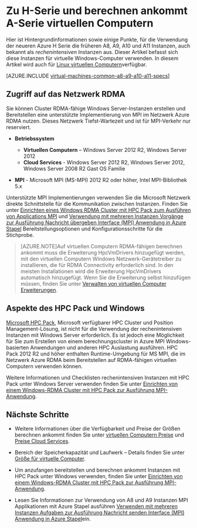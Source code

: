 <properties
 pageTitle="Informationen zum Berechnen ankommt virtueller Computer mit Windows | Microsoft Azure"
 description="Erhalten Sie Hintergrundinformationen und für die Azure H-Reihe und A8 A9, A10 und A11 rechenintensiven Größen für Windows virtuellen Computern und Cloud Services verwenden"
 services="virtual-machines-windows, cloud-services"
 documentationCenter=""
 authors="dlepow"
 manager="timlt"
 editor=""
 tags="azure-resource-manager,azure-service-management"/>
<tags
ms.service="virtual-machines-windows"
 ms.devlang="na"
 ms.topic="article"
 ms.tgt_pltfrm="vm-windows"
 ms.workload="infrastructure-services"
 ms.date="09/21/2016"
 ms.author="danlep"/>

# <a name="about-h-series-and-compute-intensive-a-series-vms"></a>Zu H-Serie und berechnen ankommt A-Serie virtuellen Computern

Hier ist Hintergrundinformationen sowie einige Punkte, für die Verwendung der neueren Azure H Serie die früheren A8, A9, A10 und A11 Instanzen, auch bekannt als *rechenintensiven* Instanzen aus. Dieser Artikel befasst sich diese Instanzen für virtuelle Windows-Computer verwenden. In diesem Artikel wird auch für [Linux virtuellen Computern](virtual-machines-linux-a8-a9-a10-a11-specs.md)verfügbar.


[AZURE.INCLUDE [virtual-machines-common-a8-a9-a10-a11-specs](../../includes/virtual-machines-common-a8-a9-a10-a11-specs.md)]

## <a name="access-to-the-rdma-network"></a>Zugriff auf das Netzwerk RDMA

Sie können Cluster RDMA-fähige Windows Server-Instanzen erstellen und Bereitstellen eine unterstützte Implementierung von MPI im Netzwerk Azure RDMA nutzen. Dieses Netzwerk Tiefst-Wartezeit und ist für MPI-Verkehr nur reserviert.

* **Betriebssystem**
    * **Virtuellen Computern** – Windows Server 2012 R2, Windows Server 2012
    * **Cloud Services** - Windows Server 2012 R2, Windows Server 2012, Windows Server 2008 R2 Gast OS Familie

* **MPI** - Microsoft MPI (MS-MPI) 2012 R2 oder höher, Intel MPI-Bibliothek 5.x

Unterstützte MPI Implementierungen verwenden Sie die Microsoft Netzwerk direkte Schnittstelle für die Kommunikation zwischen Instanzen. Finden Sie unter [Einrichten eines Windows RDMA Cluster mit HPC Pack zum Ausführen von Applications MPI](virtual-machines-windows-classic-hpcpack-rdma-cluster.md) und [Verwendung mit mehreren Instanzen Vorgänge zur Ausführung Nachricht übergeben Interface (MPI) Anwendung in Azure Stapel](../batch/batch-mpi.md) Bereitstellungsoptionen und Konfigurationsschritte für die Stichprobe.


>[AZURE.NOTE]Auf virtuellen Computern RDMA-fähigen berechnen ankommt muss die Erweiterung HpcVmDrivers hinzugefügt werden, mit den virtuellen Computern Windows Netzwerk-Gerätetreiber zu installieren, die für RDMA Connectivity erforderlich sind. In den meisten Installationen wird die Erweiterung HpcVmDrivers automatisch hinzugefügt. Wenn Sie die Erweiterung selbst hinzufügen müssen, finden Sie unter [Verwalten von virtuellen Computer Erweiterungen](virtual-machines-windows-classic-manage-extensions.md).

## <a name="considerations-for-hpc-pack-and-windows"></a>Aspekte des HPC Pack und Windows

[Microsoft HPC Pack](https://technet.microsoft.com/library/jj899572.aspx), Microsoft verfügbarer HPC Cluster und Position Management-Lösung, ist nicht für die Verwendung der rechenintensiven Instanzen mit Windows Server erforderlich. Es ist jedoch eine Möglichkeit für Sie zum Erstellen von einem berechnungscluster in Azure MPI Windows-basierten Anwendungen und anderen HPC Auslastung ausführen. HPC Pack 2012 R2 und höher enthalten Runtime-Umgebung für MS MPI, die im Netzwerk Azure RDMA beim Bereitstellen auf RDMA-fähigen virtuellen Computern verwenden können.

Weitere Informationen und Checklisten rechenintensiven Instanzen mit HPC Pack unter Windows Server verwenden finden Sie unter [Einrichten von einem Windows-RDMA Cluster mit HPC Pack zur Ausführung MPI-Anwendung](virtual-machines-windows-classic-hpcpack-rdma-cluster.md).




## <a name="next-steps"></a>Nächste Schritte

* Weitere Informationen über die Verfügbarkeit und Preise der Größen berechnen ankommt finden Sie unter [virtuellen Computern Preise](https://azure.microsoft.com/pricing/details/virtual-machines/#Windows) und [Preise Cloud Services](https://azure.microsoft.com/pricing/details/cloud-services/).

* Bereich der Speicherkapazität und Laufwerk – Details finden Sie unter [Größe für virtuelle Computer](virtual-machines-linux-sizes.md).

* Um anzufangen bereitstellen und berechnen ankommt Instanzen mit HPC Pack unter Windows verwenden, finden Sie unter [Einrichten von einem Windows-RDMA Cluster mit HPC Pack zur Ausführung MPI-Anwendung](virtual-machines-windows-classic-hpcpack-rdma-cluster.md).

* Lesen Sie Informationen zur Verwendung von A8 und A9 Instanzen MPI Applikationen mit Azure Stapel ausführen [Verwenden mit mehreren Instanzen Aufgaben zur Ausführung Nachricht senden Interface (MPI) Anwendung in Azure Stapel](../batch/batch-mpi.md)ein.
